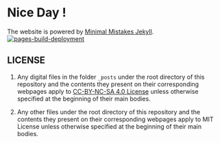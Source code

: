 # Nice Day !

The website is powered by [Minimal Mistakes Jekyll](https://github.com/mmistakes/minimal-mistakes).
[![pages-build-deployment](https://github.com/FDU-MATH/FDU-MATH.github.io/actions/workflows/pages/pages-build-deployment/badge.svg)](https://github.com/FDU-MATH/FDU-MATH.github.io/actions/workflows/pages/pages-build-deployment)

## LICENSE

1. Any digital files in the folder `_posts` under the root directory of this repository and the contents they present on their corresponding webpages apply to [CC-BY-NC-SA 4.0 License](https://creativecommons.org/licenses/by-nc-sa/4.0/) unless otherwise specified at the beginning of their main bodies.

2. Any other files under the root directory of this repository and the contents they present on their corresponding webpages apply to MIT License unless otherwise specified at the beginning of their main bodies.
